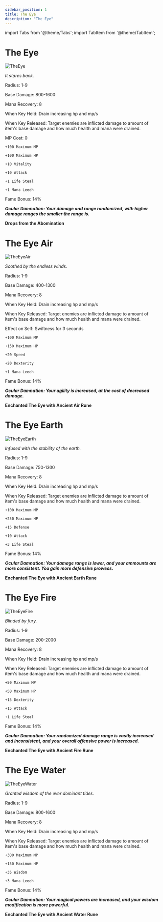 ```yaml
---
sidebar_position: 1
title: The Eye
description: "The Eye"
---
```


import Tabs from '@theme/Tabs';
import TabItem from '@theme/TabItem';

<Tabs>
  <TabItem value="AR Siphon" label="AR Siphon" default>

# The Eye

![TheEye](https://vwiki.valorserver.com/api/item/picture/the%20eye)

<i>It stares back.</i>

Radius: 1-9

Base Damage: 800-1600

Mana Recovery: 8

When Key Held: Drain increasing hp and mp/s 

When Key Released: Target enemies are inflicted damage to amount of item's base damage and how much health and mana were drained.

MP Cost: 0

    +100 Maximum MP
    
    +100 Maximum HP
    
    +10 Vitality
    
    +10 Attack
    
    +1 Life Steal
    
    +1 Mana Leech
    
Fame Bonus: 14%
    
***Ocular Damnation: Your damage and range randomized, with higher damage ranges the smaller the range is.***

**Drops from the Abomination**

  </TabItem>
  <TabItem value="Air" label="Air">

# The Eye Air

![TheEyeAir](https://vwiki.valorserver.com/api/item/picture/the%20eye%20air)

<i>Soothed by the endless winds.</i>

Radius: 1-9

Base Damage: 400-1300

Mana Recovery: 8

When Key Held: Drain increasing hp and mp/s 

When Key Released: Target enemies are inflicted damage to amount of item's base damage and how much health and mana were drained.

Effect on Self: Swiftness for 3 seconds

    +100 Maximum MP
    
    +150 Maximum HP
    
    +20 Speed
    
    +20 Dexterity
    
    +1 Mana Leech
    
Fame Bonus: 14%
    
***Ocular Damnation: Your agility is increased, at the cost of decreased damage.***

**Enchanted The Eye with Ancient Air Rune**

  </TabItem>
  <TabItem value="Earth" label="Earth">

# The Eye Earth

![TheEyeEarth](https://vwiki.valorserver.com/api/item/picture/the%20eye%20earth)

<i>Infused with the stability of the earth.</i>

Radius: 1-9

Base Damage: 750-1300

Mana Recovery: 8

When Key Held: Drain increasing hp and mp/s 

When Key Released: Target enemies are inflicted damage to amount of item's base damage and how much health and mana were drained.

    +100 Maximum MP
    
    +250 Maximum HP
    
    +15 Defense
    
    +10 Attack
    
    +3 Life Steal
    
Fame Bonus: 14%
    
***Ocular Damnation: Your damage range is lower, and your ammounts are more consistent. You gain more defensive prowess.***

**Enchanted The Eye with Ancient Earth Rune**

  </TabItem>
  <TabItem value="Fire" label="Fire">

# The Eye Fire

![TheEyeFire](https://vwiki.valorserver.com/api/item/picture/the%20eye%20fire)

<i>Blinded by fury.</i>

Radius: 1-9

Base Damage: 200-2000

Mana Recovery: 8

When Key Held: Drain increasing hp and mp/s 

When Key Released: Target enemies are inflicted damage to amount of item's base damage and how much health and mana were drained.

    +50 Maximum MP
    
    +50 Maximum HP
    
    +15 Dexterity
    
    +15 Attack
    
    +1 Life Steal
    
Fame Bonus: 14%
    
***Ocular Damnation: Your randomized damage range is vastly increased and inconsistent, and your overall offensive power is increased.***

**Enchanted The Eye with Ancient Fire Rune**

  </TabItem>
  <TabItem value="Water" label="Water">

# The Eye Water
 
![TheEyeWater](https://vwiki.valorserver.com/api/item/picture/the%20eye%20water)

<i>Granted wisdom of the ever dominant tides.</i>

Radius: 1-9

Base Damage: 800-1600

Mana Recovery: 8

When Key Held: Drain increasing hp and mp/s 

When Key Released: Target enemies are inflicted damage to amount of item's base damage and how much health and mana were drained.

    +300 Maximum MP
    
    +150 Maximum HP
    
    +35 Wisdom
    
    +3 Mana Leech
    
Fame Bonus: 14%
    
***Ocular Damnation: Your magical powers are increased, and your wisdom modification is more powerful.***

**Enchanted The Eye with Ancient Water Rune**

  </TabItem>
</Tabs>

